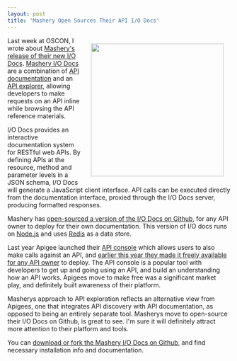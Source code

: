 ```yaml
---
layout: post
title: 'Mashery Open Sources Their API I/O Docs'
---
```

<img style="padding: 15px;" src="http://kinlane-productions.s3.amazonaws.com/api-service-providers/mashery/mashery-io-docs-screenshot.jpg" alt="" width="300" align="right" />Last week at OSCON, I wrote about <a title="Masherys Release of their API I/O Docs" href="http://blog.programmableweb.com/2011/07/26/mashery-delivers-smarter-api-documentation/">Mashery's release of their new I/O Docs</a>. <a title="Mashery I/O Docs" href="http://mashery.com/solution/iodocs/">Mashery I/O Docs</a> are a combination of <a title="API Documentation" href="http://www.apievangelist.com/ecosystem-building-blocks-detail.php?Building_Block_ID=120">API documentation</a> and an <a title="API Explorer" href="http://www.apievangelist.com/ecosystem-building-blocks-detail.php?Building_Block_ID=209">API explorer</a>, allowing developers to make requests on an API inline while browsing the API reference materials.<p></p>
I/O Docs provides an interactive documentation system for RESTful web APIs. By defining APIs at the resource, method and parameter levels in a JSON schema, I/O Docs will generate a JavaScript client interface. API calls can be executed directly from the documentation interface, proxied through the I/O Docs server, producing formatted responses.<p></p>
Mashery has <a title="open-sourced a version of the I/O docs on Github" href="https://github.com/mashery/iodocs">open-sourced a version of the I/O Docs on Github</a>, for any API owner to deploy for their own documentation. This version of I/O docs runs on <a title="Node.js" href="https://github.com/joyent/node/wiki/Installation">Node.js</a> and uses <a title="Redis" href="http://redis.io/download">Redis</a> as a data store.<p></p>
Last year Apigee launched their <a title="API consoe" href="http://apigee.com/about/products_togo.html">API console</a> which allows users to also make calls against an API, and <a title="earlier this year they made it freely available for any API owner" href="http://blog.apievangelist.com/2011/03/07/apigee-api-console-is-now-free-for-everyone-to-use/">earlier this year they made it freely available for any API owner</a> to deploy. The API console is a popular tool with developers to get up and going using an API, and build an understanding how an API works. Apigees move to make free was a significant market play, and definitely built awareness of their platform.<p></p>
Masherys approach to API exploration reflects an alternative view from Apigees, one that integrates API discovery with API documentation, as opposed to being an entirely separate tool. Masherys move to open-source their I/O Docs on Github, is great to see. I'm sure it will definitely attract more attention to their platform and tools.<p></p>
You can <a title="download or fork the Mashery I/O docs on Github" href="https://github.com/mashery/iodocs">download or fork the Mashery I/O Docs on Github</a>, and find necessary installation info and documentation.
